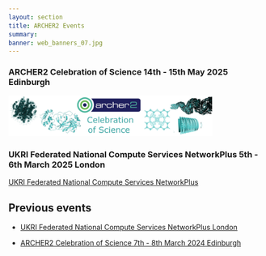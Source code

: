 ```yaml
---
layout: section
title: ARCHER2 Events
summary: 
banner: web_banners_07.jpg
---
```


###  ARCHER2 Celebration of Science  14th - 15th May 2025  Edinburgh
<p>
<a href="celebration-of-science-2025"><img src="celebration-of-science-2025/img/250514-celebration-of-science.jpg"  alt="Celebration of Science 2025" style="width: 80%"></a>
</p>


###  UKRI  Federated National Compute Services NetworkPlus 5th - 6th March 2025  London
<p>
<a href="ukri-federated-national-compute-services-networkplus"> UKRI Federated National Compute Services NetworkPlus</a>
</p>

## Previous events

- [UKRI Federated National Compute Services NetworkPlus London](ukri-federated-national-compute-services-networkplus)
 
- [ARCHER2 Celebration of Science  7th - 8th March 2024  Edinburgh](celebration-of-science-2024)
  
<!--

###  UKRI  Federated National Compute Services NetworkPlus 5th - 6th March 2025  London
<p>
<a href="ukri-federated-national-compute-services-networkplus"> UKRI Federated National Compute Services NetworkPlus</a>
</p>

###  ARCHER2 Celebration of Science  7th - 8th March 2024  Edinburgh
<p>
<a href="celebration-of-science-2024"><img src="celebration-of-science-2024/img/240307-celebration-of-science.jpg"  alt="Celebration of Science" style="width: 80%"></a>
</p>

-->



